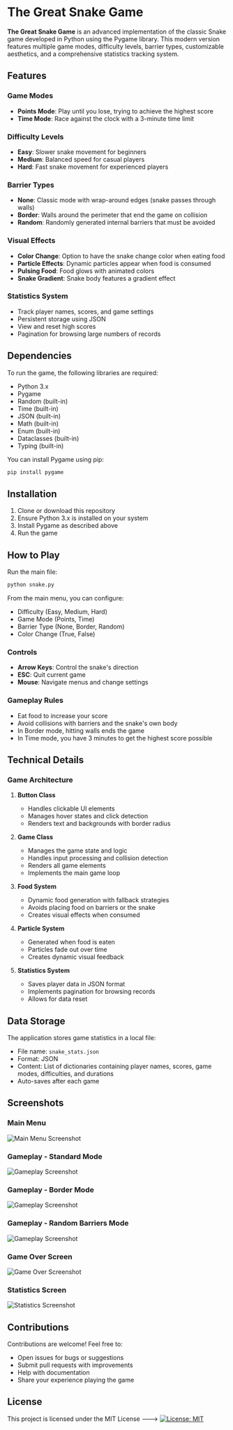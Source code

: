 # The Great Snake Game

**The Great Snake Game** is an advanced implementation of the classic Snake game developed in Python using the Pygame library. This modern version features multiple game modes, difficulty levels, barrier types, customizable aesthetics, and a comprehensive statistics tracking system.

## Features

### Game Modes
- **Points Mode**: Play until you lose, trying to achieve the highest score
- **Time Mode**: Race against the clock with a 3-minute time limit

### Difficulty Levels
- **Easy**: Slower snake movement for beginners
- **Medium**: Balanced speed for casual players
- **Hard**: Fast snake movement for experienced players

### Barrier Types
- **None**: Classic mode with wrap-around edges (snake passes through walls)
- **Border**: Walls around the perimeter that end the game on collision
- **Random**: Randomly generated internal barriers that must be avoided

### Visual Effects
- **Color Change**: Option to have the snake change color when eating food
- **Particle Effects**: Dynamic particles appear when food is consumed
- **Pulsing Food**: Food glows with animated colors
- **Snake Gradient**: Snake body features a gradient effect

### Statistics System
- Track player names, scores, and game settings
- Persistent storage using JSON
- View and reset high scores
- Pagination for browsing large numbers of records

## Dependencies

To run the game, the following libraries are required:

- Python 3.x
- Pygame
- Random (built-in)
- Time (built-in)
- JSON (built-in)
- Math (built-in)
- Enum (built-in)
- Dataclasses (built-in)
- Typing (built-in)

You can install Pygame using pip:

```bash
pip install pygame
```

## Installation

1. Clone or download this repository
2. Ensure Python 3.x is installed on your system
3. Install Pygame as described above
4. Run the game

## How to Play

Run the main file:

```bash
python snake.py
```

From the main menu, you can configure:
- Difficulty (Easy, Medium, Hard)
- Game Mode (Points, Time)
- Barrier Type (None, Border, Random)
- Color Change (True, False)

### Controls
- **Arrow Keys**: Control the snake's direction
- **ESC**: Quit current game
- **Mouse**: Navigate menus and change settings

### Gameplay Rules
- Eat food to increase your score
- Avoid collisions with barriers and the snake's own body
- In Border mode, hitting walls ends the game
- In Time mode, you have 3 minutes to get the highest score possible

## Technical Details

### Game Architecture

1. **Button Class**
   - Handles clickable UI elements
   - Manages hover states and click detection
   - Renders text and backgrounds with border radius

2. **Game Class**
   - Manages the game state and logic
   - Handles input processing and collision detection
   - Renders all game elements
   - Implements the main game loop

3. **Food System**
   - Dynamic food generation with fallback strategies
   - Avoids placing food on barriers or the snake
   - Creates visual effects when consumed

4. **Particle System**
   - Generated when food is eaten
   - Particles fade out over time
   - Creates dynamic visual feedback

5. **Statistics System**
   - Saves player data in JSON format
   - Implements pagination for browsing records
   - Allows for data reset

## Data Storage

The application stores game statistics in a local file:
- File name: `snake_stats.json`
- Format: JSON
- Content: List of dictionaries containing player names, scores, game modes, difficulties, and durations
- Auto-saves after each game

## Screenshots

### Main Menu
![Main Menu Screenshot](screenshots/1.png)

### Gameplay - Standard Mode
![Gameplay Screenshot](screenshots/2.png)

### Gameplay - Border Mode
![Gameplay Screenshot](screenshots/3.png)

### Gameplay - Random Barriers Mode
![Gameplay Screenshot](screenshots/4.png)

### Game Over Screen
![Game Over Screenshot](screenshots/5.png)

### Statistics Screen
![Statistics Screenshot](screenshots/6.png)

## Contributions

Contributions are welcome! Feel free to:
- Open issues for bugs or suggestions
- Submit pull requests with improvements
- Help with documentation
- Share your experience playing the game

## License

This project is licensed under the MIT License --->  [![License: MIT](https://img.shields.io/badge/License-MIT-yellow.svg)](https://opensource.org/licenses/MIT)
